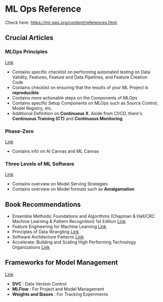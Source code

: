# ML Ops Reference

Check here: https://ml-ops.org/content/references.html

## Crucial Articles 

### MLOps Principles
[Link](https://ml-ops.org/content/mlops-principles)

- Contains specific checklist on performing automated testing on Data Validity, Features, Feature and Data Pipelines, and Feature Creation Code
- Contains checklist on ensuring that the results of your ML Project is **reproducible**
- Contains more actionable steps on the Components of MLOps
- Contains specific Setup Components on MLOps such as Source Control, Model Registry, etc.
- Additional Definition on **Continuous X**. Aside from CI/CD, there's **Continuous Training (CT)** and **Continuous Monitoring**


### Phase-Zero
[Link](https://ml-ops.org/content/phase-zero)

- Contains info on AI Canvas and ML Canvas


### Three Levels of ML Software 
[Link](https://ml-ops.org/content/three-levels-of-ml-software)

- Contains overview on Model Serving Strategies
- Contains overview on Model formats such as **Amalgamation**




## Book Recommendations
- Ensemble Methods: Foundations and Algorithms (Chapman & Hall/CRC Machine Learning & Pattern Recognition) 1st Edition [Link](https://www.amazon.com/exec/obidos/ASIN/1439830037/acmorg-20)
- Feature Engineering for Machine Learning [Link](https://www.oreilly.com/library/view/feature-engineering-for/9781491953235/)
- Principles of Data Wrangling [Link](https://www.oreilly.com/library/view/principles-of-data/9781491938911/)
- Software Architecture Patterns [Link](https://www.oreilly.com/library/view/software-architecture-patterns/9781491971437/)
- Accelerate: Building and Scaling High Performing Technology Organizations [Link](https://www.amazon.com/Accelerate-Building-Performing-Technology-Organizations/dp/B07BMBYHXL)

## Frameworks for Model Management

[Link](https://www.inovex.de/de/blog/machine-learning-model-management/)
- **DVC** : Data Version Control
- **MLFlow** : For Project and Model Management
- **Weights and Biases** : For Tracking Experiments

